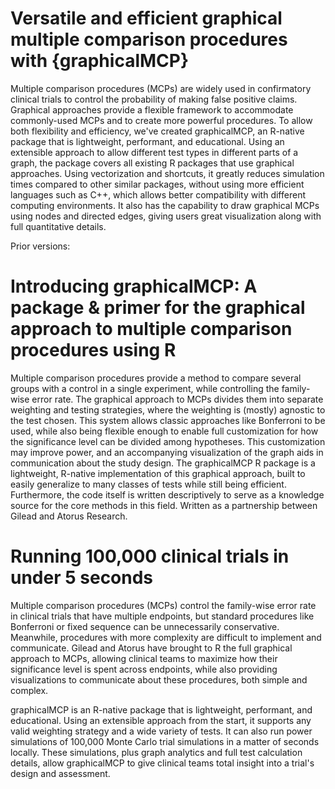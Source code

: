 # Versatile and efficient graphical multiple comparison procedures with {graphicalMCP}

Multiple comparison procedures (MCPs) are widely used in confirmatory clinical trials to control the probability of making false positive claims. Graphical approaches provide a flexible framework to accommodate commonly-used MCPs and to create more powerful procedures. To allow both flexibility and efficiency, we've created graphicalMCP, an R-native package that is lightweight, performant, and educational. Using an extensible approach to allow different test types in different parts of a graph, the package covers all existing R packages that use graphical approaches. Using vectorization and shortcuts, it greatly reduces simulation times compared to other similar packages, without using more efficient languages such as C++, which allows better compatibility with different computing environments. It also has the capability to draw graphical MCPs using nodes and directed edges, giving users great visualization along with full quantitative details.

Prior versions:

# Introducing graphicalMCP: A package & primer for the graphical approach to multiple comparison procedures using R

Multiple comparison procedures provide a method to compare several groups with a control in a single experiment, while controlling the family-wise error rate. The graphical approach to MCPs divides them into separate weighting and testing strategies, where the weighting is (mostly) agnostic to the test chosen. This system allows classic approaches like Bonferroni to be used, while also being flexible enough to enable full customization for how the significance level can be divided among hypotheses. This customization may improve power, and an accompanying visualization of the graph aids in communication about the study design. The graphicalMCP R package is a lightweight, R-native implementation of this graphical approach, built to easily generalize to many classes of tests while still being efficient. Furthermore, the code itself is written descriptively to serve as a knowledge source for the core methods in this field. Written as a partnership between Gilead and Atorus Research.

# Running 100,000 clinical trials in under 5 seconds

Multiple comparison procedures (MCPs) control the family-wise error rate in clinical trials that have multiple endpoints, but standard procedures like Bonferroni or fixed sequence can be unnecessarily conservative. Meanwhile, procedures with more complexity are difficult to implement and communicate. Gilead and Atorus have brought to R the full graphical approach to MCPs, allowing clinical teams to maximize how their significance level is spent across endpoints, while also providing visualizations to communicate about these procedures, both simple and complex.

graphicalMCP is an R-native package that is lightweight, performant, and educational. Using an extensible approach from the start, it supports any valid weighting strategy and a wide variety of tests. It can also run power simulations of 100,000 Monte Carlo trial simulations in a matter of seconds locally. These simulations, plus graph analytics and full test calculation details, allow graphicalMCP to give clinical teams total insight into a trial's design and assessment.

